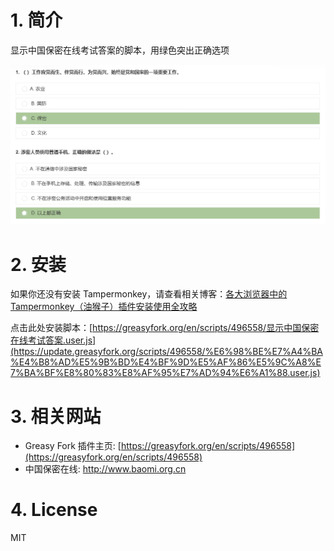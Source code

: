 # 1. 简介

显示中国保密在线考试答案的脚本，用绿色突出正确选项

![cover.png](res/cover-a.png)

# 2. 安装

如果你还没有安装 Tampermonkey，请查看相关博客：[各大浏览器中的 Tampermonkey（油猴子）插件安装使用全攻略](https://zhuanlan.zhihu.com/p/52182666)

点击此处安装脚本：[https://greasyfork.org/en/scripts/496558/显示中国保密在线考试答案.user.js](https://update.greasyfork.org/scripts/496558/%E6%98%BE%E7%A4%BA%E4%B8%AD%E5%9B%BD%E4%BF%9D%E5%AF%86%E5%9C%A8%E7%BA%BF%E8%80%83%E8%AF%95%E7%AD%94%E6%A1%88.user.js)

# 3. 相关网站

- Greasy Fork 插件主页: [https://greasyfork.org/en/scripts/496558](https://greasyfork.org/en/scripts/496558)
- 中国保密在线: http://www.baomi.org.cn

# 4. License

MIT
